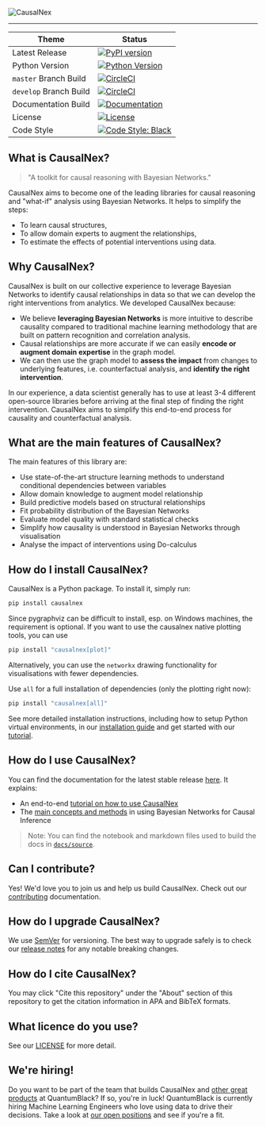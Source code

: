 ![CausalNex](https://raw.githubusercontent.com/quantumblacklabs/causalnex/master/docs/source/causalnex_banner.png)

-----------------

| Theme | Status |
|------------------------|-------------------------------------------------------------------------------------------------------------------------------------------------------------------------------------------------------------------------------------------------------------------------------------------------------------------------------------|
| Latest Release | [![PyPI version](https://badge.fury.io/py/causalnex.svg)](https://pypi.org/project/causalnex/) |
| Python Version | [![Python Version](https://img.shields.io/badge/python-3.6%20%7C%203.7%20%7C%203.8-blue.svg)](https://pypi.org/project/causalnex/) |
| `master` Branch Build | [![CircleCI](https://circleci.com/gh/quantumblacklabs/causalnex/tree/master.svg?style=shield&circle-token=92ab70f03f3183655473dad16be641959cd31b83)](https://circleci.com/gh/quantumblacklabs/causalnex/tree/master) |
| `develop` Branch Build | [![CircleCI](https://circleci.com/gh/quantumblacklabs/causalnex/tree/develop.svg?style=shield&circle-token=92ab70f03f3183655473dad16be641959cd31b83)](https://circleci.com/gh/quantumblacklabs/causalnex/tree/develop) |
| Documentation Build | [![Documentation](https://readthedocs.org/projects/causalnex/badge/?version=latest)](https://causalnex.readthedocs.io/) |
| License | [![License](https://img.shields.io/badge/license-Apache%202.0-blue.svg)](https://opensource.org/licenses/Apache-2.0) |
| Code Style | [![Code Style: Black](https://img.shields.io/badge/code%20style-black-black.svg)](https://github.com/ambv/black) |


## What is CausalNex?

> "A toolkit for causal reasoning with Bayesian Networks."

CausalNex aims to become one of the leading libraries for causal reasoning and "what-if" analysis using Bayesian Networks. It helps to simplify the steps:
 - To learn causal structures,
 - To allow domain experts to augment the relationships,
 - To estimate the effects of potential interventions using data.

## Why CausalNex?

CausalNex is built on our collective experience to leverage Bayesian Networks to identify causal relationships in data so that we can develop the right interventions from analytics. We developed CausalNex because:

- We believe **leveraging Bayesian Networks** is more intuitive to describe causality compared to traditional machine learning methodology that are built on pattern recognition and correlation analysis.
- Causal relationships are more accurate if we can easily **encode or augment domain expertise** in the graph model.
- We can then use the graph model to **assess the impact** from changes to underlying features, i.e. counterfactual analysis, and **identify the right intervention**.

In our experience, a data scientist generally has to use at least 3-4 different open-source libraries before arriving at the final step of finding the right intervention.  CausalNex aims to simplify this end-to-end process for causality and counterfactual analysis.

## What are the main features of CausalNex?

The main features of this library are:

- Use state-of-the-art structure learning methods to understand conditional dependencies between variables
- Allow domain knowledge to augment model relationship
- Build predictive models based on structural relationships
- Fit probability distribution of the Bayesian Networks
- Evaluate model quality with standard statistical checks
- Simplify how causality is understood in Bayesian Networks through visualisation
- Analyse the impact of interventions using Do-calculus

## How do I install CausalNex?

CausalNex is a Python package. To install it, simply run:

```bash
pip install causalnex
```

Since pygraphviz can be difficult to install, esp. on Windows machines, the requirement is optional.
If you want to use the causalnex native plotting tools, you can use
```bash
pip install "causalnex[plot]"
```
Alternatively, you can use the `networkx` drawing functionality for visualisations with fewer dependencies.

Use `all` for a full installation of dependencies (only the plotting right now):
```bash
pip install "causalnex[all]"
```

See more detailed installation instructions, including how to setup Python virtual environments, in our [installation guide](https://causalnex.readthedocs.io/en/latest/02_getting_started/02_install.html) and get started with our [tutorial](https://causalnex.readthedocs.io/en/latest/03_tutorial/01_first_tutorial.html).

## How do I use CausalNex?

You can find the documentation for the latest stable release [here](https://causalnex.readthedocs.io/en/latest/). It explains:

- An end-to-end [tutorial on how to use CausalNex](https://causalnex.readthedocs.io/en/latest/03_tutorial/01_first_tutorial.html)
- The [main concepts and methods](https://causalnex.readthedocs.io/en/latest/04_user_guide/04_user_guide.html) in using Bayesian Networks for Causal Inference

> Note: You can find the notebook and markdown files used to build the docs in [`docs/source`](docs/source).

## Can I contribute?

Yes! We'd love you to join us and help us build CausalNex. Check out our [contributing](CONTRIBUTING.md) documentation.

## How do I upgrade CausalNex?

We use [SemVer](http://semver.org/) for versioning. The best way to upgrade safely is to check our [release notes](RELEASE.md) for any notable breaking changes.

## How do I cite CausalNex?

You may click "Cite this repository" under the "About" section of this repository to get the citation information in APA and BibTeX formats.

## What licence do you use?

See our [LICENSE](LICENSE.md) for more detail.

## We're hiring!

Do you want to be part of the team that builds CausalNex and [other great products](https://quantumblack.com/labs) at QuantumBlack? If so, you're in luck! QuantumBlack is currently hiring Machine Learning Engineers who love using data to drive their decisions. Take a look at [our open positions](https://www.quantumblack.com/careers/current-openings#content) and see if you're a fit.
